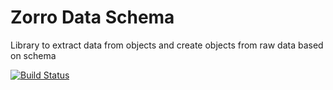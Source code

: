 Zorro Data Schema
========
Library to extract data from objects and create objects from raw data based on schema

[![Build Status](https://travis-ci.org/wookieb/zorro-data-schema.png?branch=master)](https://travis-ci.org/wookieb/zorro-data-schema)
